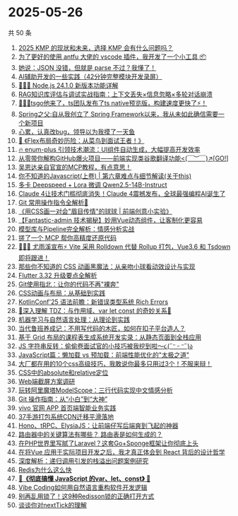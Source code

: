 # 2025-05-26

共 50 条

<!-- BEGIN JUEJIN -->
<!-- 最后更新时间 2025-05-26 01:07:02 +0800 -->
1. [ 2025  KMP 的现状和未来，选择 KMP 会有什么问题吗？](https://juejin.cn/post/7507206037432614924)
1. [为了更好的使用 antfu 大佬的 vscode 插件，我开发了一个小工具 📦](https://juejin.cn/post/7507073213865787442)
1. [她说：JSON 没错，但就是 parse 不过？我懂了！](https://juejin.cn/post/7506754146894168118)
1. [AI辅助开发的一些实践（42分钟完整模块开发录屏）](https://juejin.cn/post/7507982656668221478)
1. [🚀🚀🚀 Node.js 24.1.0 新版本功能详解](https://juejin.cn/post/7506820285871570985)
1. [ RAG知识库评估与调试实战指南：上下文丢失×信息忽略×多轮对话崩溃](https://juejin.cn/post/7507203999110053903)
1. [🚀🚀🚀tsgo他来了，ts团队发布了ts native预览版，构建速度更快了⚡️！](https://juejin.cn/post/7507549882367311926)
1. [Spring之父:自从我创立了 Spring Framework以来，我从未如此确信需要一个新项目](https://juejin.cn/post/7507438828178849828)
1. [心累，认真改bug，领导以为我摸了一天鱼](https://juejin.cn/post/7507204325577981967)
1. [🎯 《Flex布局奇妙历险：从菜鸟到面试王者！》](https://juejin.cn/post/7507253852111994920)
1. [🔥 enum-plus 引领技术潮流：UI组件自动生成，大幅提高开发效率](https://juejin.cn/post/7507480493345161227)
1. [从零带你解构GitHub爆火项目——前端实现类谷歌翻译功能<(￣︶￣)↗[GO!]](https://juejin.cn/post/7507461367584260136)
1. [吴恩达亲自官宣的MCP教程，有点意思！](https://juejin.cn/post/7507192967037337636)
1. [你不知道的Javascript(上卷) | 第六章难点与细节解读(关于this)](https://juejin.cn/post/7507548342508175375)
1. [多卡 Deepspeed + Lora 微调 Qwen2.5-14B-Instruct](https://juejin.cn/post/7477576025918160923)
1. [Claude 4让技术门槛彻底消失！Claude 4震撼发布，全球最强编程AI诞生了](https://juejin.cn/post/7507207338685251603)
1. [Git 常用操作指令全解析📝](https://juejin.cn/post/7507205153604517903)
1. [《用CSS画一对会"眉目传情"的球球 | 前端创意小实验》](https://juejin.cn/post/7507554645226864667)
1. [【Fantastic-admin 技术揭秘】妙用Vue动态组件，让客制化更容易](https://juejin.cn/post/7506790578106220563)
1. [模型库与Pipeline完全解析：情感分析实战](https://juejin.cn/post/7507438828178374692)
1. [搓了一个 MCP 帮你高精度还原代码](https://juejin.cn/post/7507206037440856105)
1. [🚀🚀🚀 尤雨溪宣布⚡ Vite 采用 Rolldown 代替 Rollup 打包，Vue3.6 和 Tsdown 即将跟进！](https://juejin.cn/post/7507869468400517154)
1. [那些你不知道的 CSS 动画黑魔法：从亲吻小球看动效设计与实现](https://juejin.cn/post/7507577670016696335)
1. [Flutter 3.32 升级要点全解析](https://juejin.cn/post/7507299027635175462)
1. [Git使用指北：让你的代码不再"裸奔"](https://juejin.cn/post/7507559556341776384)
1. [ CSS动画与布局：从基础到实践](https://juejin.cn/post/7507549882366836790)
1. [KotlinConf'25 语法前瞻：新错误类型系统 Rich Errors](https://juejin.cn/post/7507253190331383843)
1. [🌟深入理解 TDZ：与作用域、var let const 的奇妙关系💫](https://juejin.cn/post/7507205786369065012)
1. [机器学习与自然语言处理：从理论到实践](https://juejin.cn/post/7507205153603698703)
1. [当代鲁班养成记：不用写代码的木匠，如何在扣子平台造人？](https://juejin.cn/post/7507529916025126924)
1. [基于 Grid 布局的课程表生成系统开发实录：从静态页面到全栈应用](https://juejin.cn/post/7507478492020391945)
1. [JS 字符串反转：偷偷卷面试官的小技巧被我挖到啦～૮(˶ᵔ ᵕ ᵔ˶)ა](https://juejin.cn/post/7507840946038554634)
1. [JavaScript篇：懒加载 vs 预加载：前端性能优化的"太极之道"](https://juejin.cn/post/7506790578106368019)
1. [大厂都在用的10个css高级技巧，我敢说你最多只用过3个！不服来辩！](https://juejin.cn/post/7507554645226569755)
1. [CSS中的absolute和relative定位](https://juejin.cn/post/7507471067671937050)
1. [Web端截屏方案调研](https://juejin.cn/post/7507204325577277455)
1. [玩转阿里魔塔ModelScope：三行代码实现中文情感分析](https://juejin.cn/post/7507200363008622642)
1. [Git 操作指南：从“小白”到“大神”](https://juejin.cn/post/7507198934159867942)
1. [vivo 官网 APP 首页端智能业务实践](https://juejin.cn/post/7507192967071137833)
1. [37手游打包系统CDN迁移平滑落地](https://juejin.cn/post/7507192967070466089)
1. [Hono、tRPC、ElysiaJS：让前端仔写后端爽到飞起的神器](https://juejin.cn/post/7507239583441190947)
1. [路由器中的关键算法有哪些？ 路由表是如何生成的？](https://juejin.cn/post/7507548342508306447)
1. [在PHP世界里写腻了Laravel？这套Go+Sponge框架让你彻底上头](https://juejin.cn/post/7507492753711104012)
1. [在将Vue 应用于实际项目开发之后，我才真正体会到 React 背后的设计哲学](https://juejin.cn/post/7507386170185498663)
1. [深度解析：递归调用引发的栈溢出问题案例研究](https://juejin.cn/post/7507205068100124691)
1. [Redis为什么这么快](https://juejin.cn/post/7507492753711808524)
1. [🌟 ​**​《彻底搞懂 JavaScript 的var、let、const》​** 🌟](https://juejin.cn/post/7507206037440593961)
1. [Vibe Coding如何用自然语言重构软件开发逻辑](https://juejin.cn/post/7507205068100354067)
1. [别再乱用锁了！这9种Redisson锁的正确打开方式](https://juejin.cn/post/7507204325577342991)
1. [谈谈你对nextTick的理解](https://juejin.cn/post/7507207338685464595)
<!-- END JUEJIN -->
